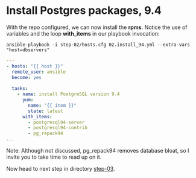 Install Postgres packages, 9.4
================

With the repo configured, we can now install the **rpms**. Notice the use of variables and the loop **with\_items** in our playbook invocation:

	ansible-playbook -i step-02/hosts.cfg 02.install_94.yml --extra-vars "host=dbservers"

``` yaml
---
- hosts: "{{ host }}"
  remote_user: ansible
  become: yes
 
  tasks:
    - name: install PostgreSQL version 9.4
      yum:
        name: "{{ item }}"
        state: latest
      with_items:
        - postgresql94-server
        - postgresql94-contrib
        - pg_repack94
...
```
Note: Although not discussed, pg\_repack94 removes database bloat, so I invite you to take time to read up on it.

Now head to next step in directory [step-03](https://github.com/4orbit/ansible-PG-tuto/tree/master/step-03).
